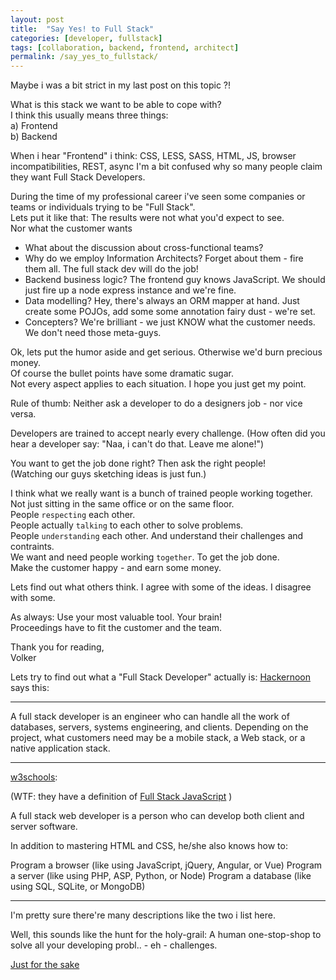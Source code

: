 ```yaml
---
layout: post
title:  "Say Yes! to Full Stack"
categories: [developer, fullstack]
tags: [collaboration, backend, frontend, architect]
permalink: /say_yes_to_fullstack/
---
```

Maybe i was a bit strict in my last post on this topic ?!   

What is this stack we want to be able to cope with?    
I think this usually means three things:   
a) Frontend   
b) Backend   

When i hear "Frontend" i think: CSS, LESS, SASS, HTML, JS, browser incompatibilities, REST, async
I'm a bit confused why so many people claim they want Full Stack Developers.

During the time of my professional career i've seen some companies or teams or individuals trying to be "Full Stack".  
Lets put it like that: The results were not what you'd expect to see.   
Nor what the customer wants

* What about the discussion about cross-functional teams?
* Why do we employ Information Architects? Forget about them - fire them all. The full stack dev will do the job!
* Backend business logic? The frontend guy knows JavaScript. We should just fire up a node express instance and we're fine.
* Data modelling? Hey, there's always an ORM mapper at hand.
Just create some POJOs, add some some annotation fairy dust - we're set.
* Concepters? We're brilliant - we just KNOW what the customer needs. We don't need those meta-guys.

Ok, lets put the humor aside and get serious. Otherwise we'd burn precious money.  
Of course the bullet points have some dramatic sugar.  
Not every aspect applies to each situation. I hope you just get my point.

Rule of thumb: Neither ask a developer to do a designers job - nor vice versa.

Developers are trained to accept nearly every challenge. (How often did you hear a developer say: "Naa, i can't do that. Leave me alone!")

You want to get the job done right? Then ask the right people!  
(Watching our guys sketching ideas is just fun.)

I think what we really want is a bunch of trained people working together.  
Not just sitting in the same office or on the same floor.  
People `respecting` each other.  
People actually `talking` to each other to solve problems.  
People `understanding` each other. And understand their challenges and contraints.  
We want and need people working `together`. To get the job done.  
Make the customer happy - and earn some money.

Lets find out what others think. I agree with some of the ideas. I disagree with some.

As always: Use your most valuable tool. Your brain!  
Proceedings have to fit the customer and the team.  

Thank you for reading,  
Volker

Lets try to find out what a "Full Stack Developer" actually is:
[Hackernoon](https://hackernoon.com/6-essential-tips-on-how-to-become-a-full-stack-developer-1d10965aaead) says this:

---
A full stack developer is an engineer who can handle all the work of databases, servers, systems engineering, and clients. Depending on the project, what customers need may be a mobile stack, a Web stack, or a native application stack.

---



[w3schools](https://www.w3schools.com/whatis/whatis_fullstack.asp):

(WTF: they have a definition of [Full Stack JavaScript](https://www.w3schools.com/whatis/whatis_fullstack_js.asp) )

A full stack web developer is a person who can develop both client and server software.

In addition to mastering HTML and CSS, he/she also knows how to:

Program a browser (like using JavaScript, jQuery, Angular, or Vue)
Program a server (like using PHP, ASP, Python, or Node)
Program a database (like using SQL, SQLite, or MongoDB)

---

I'm pretty sure there're many descriptions like the two i list here.

Well, this sounds like the hunt for the holy-grail: A human one-stop-shop to solve all your developing probl.. - eh - challenges.

[Just for the sake](https://dict.leo.org/forum/viewUnsolvedquery.php?idforum=1&idThread=284063&lp=ende&lang=de)
